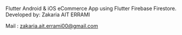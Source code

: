 


Flutter Android & iOS eCommerce App  using Flutter Firebase Firestore.
Developed by: Zakaria AIT ERRAMI

Mail : zakaria.ait.errami00@gmail.com 
